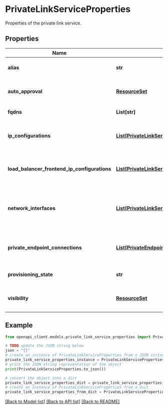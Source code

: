 # PrivateLinkServiceProperties

Properties of the private link service.

## Properties

Name | Type | Description | Notes
------------ | ------------- | ------------- | -------------
**alias** | **str** | The alias of the private link service. | [optional] [readonly] 
**auto_approval** | [**ResourceSet**](ResourceSet.md) | The auto-approval list of the private link service. | [optional] 
**fqdns** | **List[str]** | The list of Fqdn. | [optional] 
**ip_configurations** | [**List[PrivateLinkServiceIpConfiguration]**](PrivateLinkServiceIpConfiguration.md) | An array of references to the private link service IP configuration. | [optional] 
**load_balancer_frontend_ip_configurations** | [**List[PrivateLinkServicePropertiesLoadBalancerFrontendIpConfigurationsInner]**](PrivateLinkServicePropertiesLoadBalancerFrontendIpConfigurationsInner.md) | An array of references to the load balancer IP configurations. | [optional] 
**network_interfaces** | [**List[PrivateLinkServicePropertiesNetworkInterfacesInner]**](PrivateLinkServicePropertiesNetworkInterfacesInner.md) | Gets an array of references to the network interfaces created for this private link service. | [optional] [readonly] 
**private_endpoint_connections** | [**List[PrivateEndpointConnection]**](PrivateEndpointConnection.md) | An array of list about connections to the private endpoint. | [optional] 
**provisioning_state** | **str** | The current provisioning state. | [optional] [readonly] 
**visibility** | [**ResourceSet**](ResourceSet.md) | The visibility list of the private link service. | [optional] 

## Example

```python
from openapi_client.models.private_link_service_properties import PrivateLinkServiceProperties

# TODO update the JSON string below
json = "{}"
# create an instance of PrivateLinkServiceProperties from a JSON string
private_link_service_properties_instance = PrivateLinkServiceProperties.from_json(json)
# print the JSON string representation of the object
print(PrivateLinkServiceProperties.to_json())

# convert the object into a dict
private_link_service_properties_dict = private_link_service_properties_instance.to_dict()
# create an instance of PrivateLinkServiceProperties from a dict
private_link_service_properties_from_dict = PrivateLinkServiceProperties.from_dict(private_link_service_properties_dict)
```
[[Back to Model list]](../README.md#documentation-for-models) [[Back to API list]](../README.md#documentation-for-api-endpoints) [[Back to README]](../README.md)


